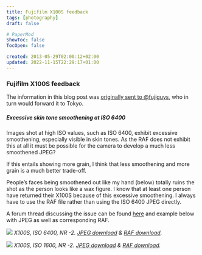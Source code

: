 ```yaml
---
title: Fujifilm X100S feedback
tags: [photography]
draft: false

# PaperMod
ShowToc: false
TocOpen: false

created: 2013-05-29T02:00:12+02:00
updated: 2022-11-15T22:29:17+01:00
---
```


### Fujifilm X100S feedback

The information in this blog post was [originally sent to @fujiguys](https://twitter.com/fujiguys/status/339794906274988034), who in turn would forward it to Tokyo.



##### Excessive skin tone smoothening at ISO 6400

Images shot at high ISO values, such as ISO 6400, exhibit excessive smoothening, especially visible in skin tones. As the RAF does not exhibit this at all it must be possible for the camera to develop a much less smoothened JPEG?

If this entails showing more grain, I think that less smoothening and more grain is a much better trade-off.

People’s faces being smoothened out like my hand (below) totally ruins the shot as the person looks like a wax figure. I know that at least one person have returned their X100S because of this excessive smoothening. I always have to use the RAF file rather than using the ISO 6400 JPEG directly.

A forum thread discussing the issue can be found [here](http://www.fujix-forum.com/threads/whats-your-jpeg-settings-for-iso-6400-avoiding-smoothening.9278/) and example below with JPEG as well as corresponding RAF.


![](/static/x100s/skin_smoothening/DSCF4008.JPG)
*X100S, ISO 6400, NR -2. [JPEG download](/static/x100s/skin_smoothening/DSCF4008.JPG) & [RAF download](/static/x100s/skin_smoothening/DSCF4008.RAF).*

![](/static/x100s/skin_smoothening/DSCF4009.JPG)
*X100S, ISO 1600, NR -2. [JPEG download](/static/x100s/skin_smoothening/DSCF4009.JPG) & [RAF download](/static/x100s/skin_smoothening/DSCF4009.RAF).*
